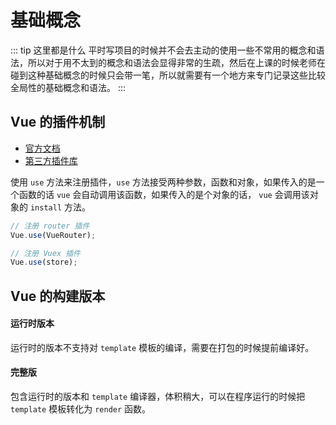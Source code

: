 # 基础概念

::: tip 这里都是什么
平时写项目的时候并不会去主动的使用一些不常用的概念和语法，所以对于用不太到的概念和语法会显得非常的生疏，然后在上课的时候老师在碰到这种基础概念的时候只会带一笔，所以就需要有一个地方来专门记录这些比较全局性的基础概念和语法。
:::

## Vue 的插件机制
- [官方文档](https://cn.vuejs.org/v2/guide/plugins.html)
- [第三方插件库](https://github.com/vuejs/awesome-vue#components--libraries)

使用 `use` 方法来注册插件，`use` 方法接受两种参数，函数和对象，如果传入的是一个函数的话 `vue` 会自动调用该函数，如果传入的是个对象的话， `vue` 会调用该对象的 `install` 方法。
``` javascript
// 注册 router 插件
Vue.use(VueRouter);

// 注册 Vuex 插件
Vue.use(store);
```

## Vue 的构建版本
#### 运行时版本
运行时的版本不支持对 `template` 模板的编译，需要在打包的时候提前编译好。

#### 完整版
包含运行时的版本和 `template` 编译器，体积稍大，可以在程序运行的时候把 `template` 模板转化为 `render` 函数。